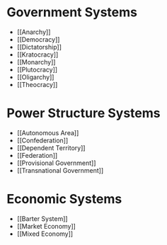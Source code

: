 # Government Systems
- [[Anarchy]]
- [[Democracy]]
- [[Dictatorship]]
- [[Kratocracy]]
- [[Monarchy]]
- [[Plutocracy]]
- [[Oligarchy]]
- [[Theocracy]]
# Power Structure Systems
- [[Autonomous Area]]
- [[Confederation]]
- [[Dependent Territory]]
- [[Federation]]
- [[Provisional Government]]
- [[Transnational Government]]
# Economic Systems
- [[Barter System]]
- [[Market Economy]]
- [[Mixed Economy]]